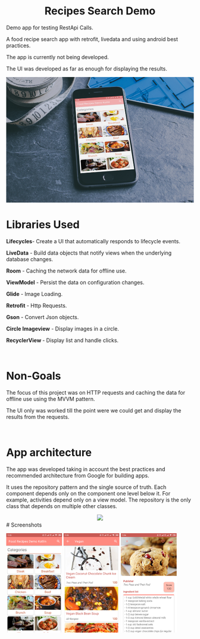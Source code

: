 <h1 align="center">Recipes Search Demo</h1>
<p>Demo app for testing RestApi Calls.</p>
<p>A food recipe search app with retrofit, livedata and using android best practices.</p>
<p>The app is currently not being developed.</p>
<p>The UI was developed as far as enough for displaying the results.</p>
<img src="recipes-kotlin-mobile-mock.jpg" heigth="150px"/>

# Libraries Used
  <p><b>Lifecycles</b>- Create a UI that automatically responds to lifecycle events.</p>
  <p><b>LiveData</b> - Build data objects that notify views when the underlying database changes.</p>
  <p><b>Room</b> - Caching the network data for offline use.</p> 
  <p><b>ViewModel</b> - Persist the data on configuration changes.</p>
  <p><b>Glide</b> - Image Loading.</p>
  <p><b>Retrofit</b> - Http Requests.</p>
  <p><b>Gson</b> - Convert Json objects.</p>
  <p><b>Circle Imageview</b> - Display images in a circle.</p>
  <p><b>RecyclerView </b> - Display list and handle clicks.</p>
  <br>
  
# Non-Goals
  <p>The focus of this project was on HTTP requests and caching the data for offline use using the MVVM pattern.</p>
  <p>The UI only was worked till the point were we could get and display the results from the requests.</p>
  <br>
  
# App architecture
  <p>The app was developed taking in account the best practices and recommended architecture from Google for building apps.</p>
  <p>It uses the repository pattern and the single source of truth. Each component depends only on the component one level below it. For example, activities depend only on a view model. The repository is the only class that depends on multiple other classes.</p>
  <div class="center" align="center">
    <img class="center" src="https://developer.android.com/topic/libraries/architecture/images/final-architecture.png" height="400">
  </div>
# Screenshots
<p>
<img src="recipes-kotlin-mobile.png" width="150px"/>
<img src="recipes-kotlin-mobile1.png" width="150px"/>
<img src="recipes-kotlin-mobile2.png" width="150px"/>
</p>


